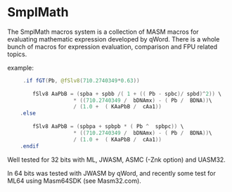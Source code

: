 # SmplMath
The SmplMath macros system is a collection of MASM macros for evaluating mathematic expression developed by qWord. There is a whole bunch of macros for expression evaluation, comparison and FPU related topics.

example:
```JAVA
     .if fGT(Pb, @fSlv8(710.2740349*0.63))
						
        fSlv8 AaPbB = (spba + spbb /( 1 + (( Pb - spbc)/ spbd)^2)) \ 
                     * ((710.2740349 /  bDNAmx) - ( Pb /  BDNA))\
                     / (1.0 +  ( KAaPbB /  cAa1))
    .else
		
        fSlv8 AaPbB = (spbpa + spbpb * ( Pb ^  spbpc)) \ 
                     * ((710.2740349 /  bDNAmx) - ( Pb /  BDNA))\
                     / (1.0 +  ( KAaPbB /  cAa1))
    .endif
```
Well tested for 32 bits with ML, JWASM, ASMC (-Znk option) and UASM32.

In 64 bits was tested with JWASM by qWord, and recently some test for ML64 using Masm64SDK (see Masm32.com).

